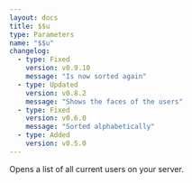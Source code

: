 ```yaml
---
layout: docs
title: $$u
type: Parameters
name: "$$u"
changelog:
  - type: Fixed
    version: v0.9.10
    message: "Is now sorted again"
  - type: Updated
    version: v0.8.2
    message: "Shows the faces of the users"
  - type: Fixed
    version: v0.6.0
    message: "Sorted alphabetically"
  - type: Added
    version: v0.5.0
---
```

Opens a list of all current users on your server.
